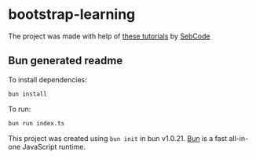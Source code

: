 # bootstrap-learning

The project was made with help of [these tutorials](https://www.youtube.com/playlist?list=PLBOL5k415M_WJeZyalQeWrWtH3OHDHxCu) by [SebCode](https://www.youtube.com/@seb-code)

## Bun generated readme

To install dependencies:

```bash
bun install
```

To run:

```bash
bun run index.ts
```

This project was created using `bun init` in bun v1.0.21. [Bun](https://bun.sh) is a fast all-in-one JavaScript runtime.
